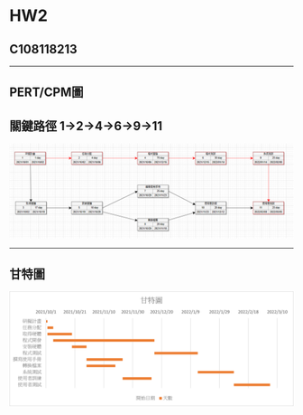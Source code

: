 # HW2
## C108118213
***
## PERT/CPM圖
## 關鍵路徑 1->2->4->6->9->11
![fig](https://github.com/Rdong0831/9_28_HW/blob/main/PERT.png "PERT.CPM")
***
## 甘特圖
![fig](https://github.com/Rdong0831/9_28_HW/blob/main/%E7%94%98%E7%89%B9%E5%9C%96.png "甘特圖")
